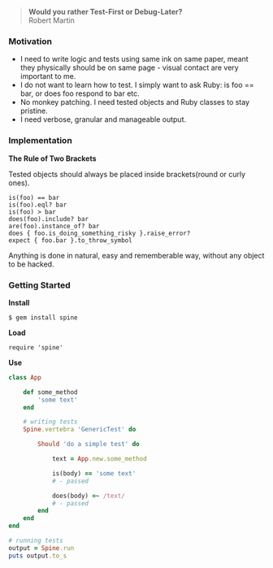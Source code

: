
<blockquote>
<strong>Would you rather Test-First or Debug-Later?</strong><br/>
Robert Martin
</blockquote>

### Motivation

*   I need to write logic and tests using same ink on same paper, meant they physically should be on same page - visual contact are very important to me.
*   I do not want to learn how to test. I simply want to ask Ruby: is foo == bar, or does foo respond to bar etc.
*   No monkey patching. I need tested objects and Ruby classes to stay pristine.
*   I need verbose, granular and manageable output.

### Implementation

**The Rule of Two Brackets**

Tested objects should always be placed inside brackets(round or curly ones).

    is(foo) == bar
    is(foo).eql? bar
    is(foo) > bar
    does(foo).include? bar
    are(foo).instance_of? bar
    does { foo.is_doing_something_risky }.raise_error?
    expect { foo.bar }.to_throw_symbol

Anything is done in natural, easy and rememberable way, without any object to be hacked.

### Getting Started

**Install**

    $ gem install spine

**Load**

    require 'spine'

**Use**

```ruby
class App

    def some_method
        'some text'
    end

    # writing tests
    Spine.vertebra 'GenericTest' do

        Should 'do a simple test' do

            text = App.new.some_method

            is(body) == 'some text'
            # - passed

            does(body) =~ /text/
            # - passed
        end
    end
end

# running tests
output = Spine.run
puts output.to_s
```
